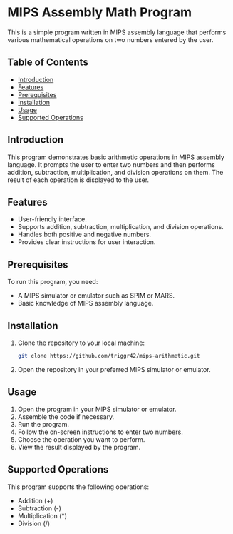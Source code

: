 # MIPS Assembly Math Program

This is a simple program written in MIPS assembly language that performs various mathematical operations on two numbers entered by the user.

## Table of Contents

- [Introduction](#introduction)
- [Features](#features)
- [Prerequisites](#prerequisites)
- [Installation](#installation)
- [Usage](#usage)
- [Supported Operations](#supported-operations)

## Introduction

This program demonstrates basic arithmetic operations in MIPS assembly language. It prompts the user to enter two numbers and then performs addition, subtraction, multiplication, and division operations on them. The result of each operation is displayed to the user.

## Features

- User-friendly interface.
- Supports addition, subtraction, multiplication, and division operations.
- Handles both positive and negative numbers.
- Provides clear instructions for user interaction.

## Prerequisites

To run this program, you need:

- A MIPS simulator or emulator such as SPIM or MARS.
- Basic knowledge of MIPS assembly language.

## Installation

1. Clone the repository to your local machine:

    ```bash
    git clone https://github.com/triggr42/mips-arithmetic.git
    ```

2. Open the repository in your preferred MIPS simulator or emulator.

## Usage

1. Open the program in your MIPS simulator or emulator.
2. Assemble the code if necessary.
3. Run the program.
4. Follow the on-screen instructions to enter two numbers.
5. Choose the operation you want to perform.
6. View the result displayed by the program.

## Supported Operations

This program supports the following operations:

- Addition (+)
- Subtraction (-)
- Multiplication (*)
- Division (/)
